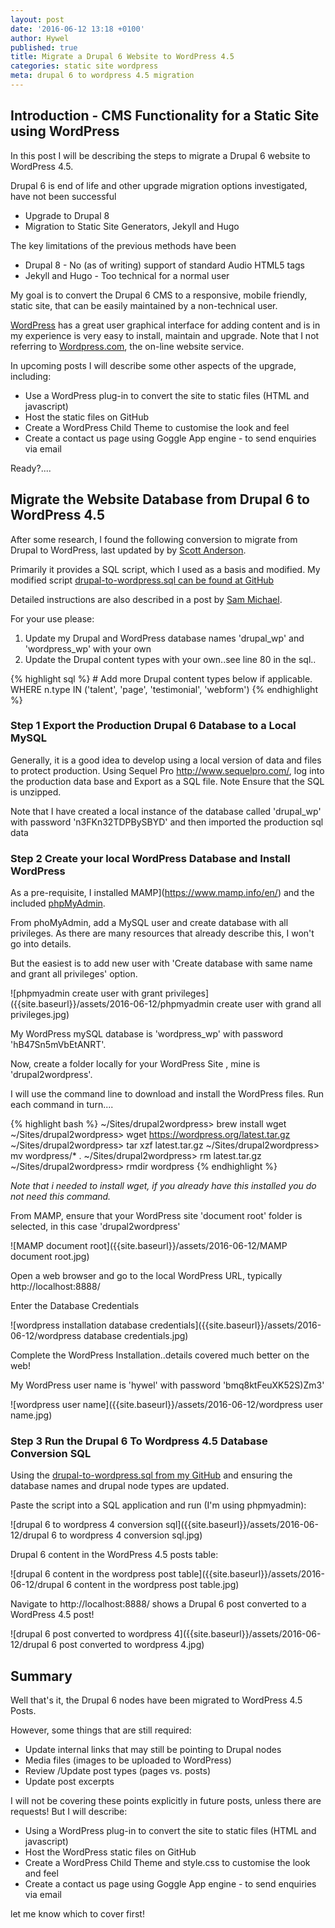 ```yaml
---
layout: post
date: '2016-06-12 13:18 +0100'
author: Hywel
published: true
title: Migrate a Drupal 6 Website to WordPress 4.5
categories: static site wordpress
meta: drupal 6 to wordpress 4.5 migration
---
```

## Introduction - CMS Functionality for a Static Site using WordPress

In this post I will be describing the steps to migrate a Drupal 6 website to WordPress 4.5.

Drupal 6 is end of life and other upgrade migration options investigated, have not been successful

- Upgrade to Drupal 8
- Migration to Static Site Generators, Jekyll and Hugo

The key limitations of the previous methods have been 

- Drupal 8  - No (as of writing) support of standard Audio HTML5 tags
- Jekyll and Hugo - Too technical for a normal user 

My goal is to convert the Drupal 6 CMS to a responsive, mobile friendly, static site, that can be easily maintained by a non-technical user.

[WordPress](https://wordpress.org/) has a great user graphical interface for adding content and is in my experience is very easy to install, maintain and upgrade.  Note that I not referring to [Wordpress.com](https://wordpress.com/), the on-line website service. 


In upcoming posts I will describe some other aspects of the upgrade, including:

- Use a WordPress plug-in to convert the site to static files (HTML and javascript)
- Host the static files on GitHub
- Create a WordPress Child Theme to customise the look and feel 
- Create a contact us page using Goggle App engine - to send enquiries via email

Ready?....

##  Migrate the Website Database from Drupal 6 to WordPress 4.5

After some research, I found the following conversion to migrate from Drupal to WordPress, last updated by by [Scott Anderson](http://blog.room34.com/archives/4530).

Primarily it provides a SQL script, which I used as a basis and modified.   My modified script [drupal-to-wordpress.sql can be found at GitHub](https://github.com/hyweljohnllewellyn/hywelme/blob/gh-pages/assets/2016-06-12/drupal-to-wordpress.sql) 

Detailed instructions are also described in a post by [Sam Michael](http://toodlepip.co.uk/2014/migrating-drupal-6-wordpress-part-2-drupal-wordpress/#References).

For your use please:

1. Update my Drupal and WordPress database names 'drupal_wp' and 'wordpress_wp' with your own
2. Update the Drupal content types with your own..see line 80 in the sql..

{% highlight sql %}
	# Add more Drupal content types below if applicable.
	WHERE n.type IN ('talent', 'page', 'testimonial', 'webform')
{% endhighlight %}


### Step 1 Export the Production Drupal 6 Database to a Local MySQL

Generally, it is a good idea to  develop using a local version of data and files to protect production.  Using Sequel Pro http://www.sequelpro.com/, log into the production data base and Export as a SQL file.
Note Ensure that the SQL is unzipped.

Note that I have created a local instance of the database called 'drupal_wp' with password 'n3FKn32TDPBySBYD' and then imported the production sql data

### Step 2 Create your local WordPress Database and Install WordPress

As a pre-requisite, I installed  MAMP](https://www.mamp.info/en/) and the included [phpMyAdmin](https://www.phpmyadmin.net/).

From phoMyAdmin, add a MySQL user and create database with all privileges.  As there are many resources that already describe this, I won't go into details.

But the easiest is to add new user with 'Create database with same name and grant all privileges' option. 

![phpmyadmin create user with grant privileges]({{site.baseurl}}/assets/2016-06-12/phpmyadmin create user with grand all privileges.jpg)

My WordPress mySQL database is 'wordpress_wp' with password 'hB47Sn5mVbEtANRT'.

Now, create a folder locally for your WordPress Site , mine is 'drupal2wordpress'.

I will use the command line to download and install the WordPress files.  Run each command in turn....  

{% highlight bash %}
~/Sites/drupal2wordpress> brew install wget
~/Sites/drupal2wordpress> wget https://wordpress.org/latest.tar.gz
~/Sites/drupal2wordpress> tar xzf latest.tar.gz
~/Sites/drupal2wordpress> mv wordpress/* .
~/Sites/drupal2wordpress> rm latest.tar.gz
~/Sites/drupal2wordpress> rmdir wordpress
{% endhighlight %}

_Note that i needed to install wget, if you already have this installed you do not need this command._

From MAMP, ensure that your WordPress site 'document root' folder is selected, in this case 'drupal2wordpress'

![MAMP document root]({{site.baseurl}}/assets/2016-06-12/MAMP document root.jpg)

Open a web browser and go to the local WordPress URL, typically http://localhost:8888/

Enter the Database Credentials

![wordpress installation database credentials]({{site.baseurl}}/assets/2016-06-12/wordpress database credentials.jpg)

Complete the WordPress Installation..details covered much better on the web!

My WordPress user name is 'hywel' with password 'bmq8ktFeuXK52S)Zm3'

![wordpress user name]({{site.baseurl}}/assets/2016-06-12/wordpress user name.jpg)

### Step 3 Run the Drupal 6 To Wordpress 4.5 Database Conversion SQL

Using the [drupal-to-wordpress.sql from my GitHub](https://github.com/hyweljohnllewellyn/hywelme/blob/gh-pages/assets/2016-06-12/drupal-to-wordpress.sql) and ensuring the database names and drupal node types are updated.

Paste the script into a SQL application and run (I'm using phpmyadmin):

![drupal 6 to wordpress 4 conversion sql]({{site.baseurl}}/assets/2016-06-12/drupal 6 to wordpress 4 conversion sql.jpg)

Drupal 6 content in the WordPress 4.5 posts table:

![drupal 6 content in the wordpress post table]({{site.baseurl}}/assets/2016-06-12/drupal 6 content in the wordpress post table.jpg)

Navigate to http://localhost:8888/ shows a Drupal 6 post converted to a WordPress 4.5 post!

![drupal 6 post converted to wordpress 4]({{site.baseurl}}/assets/2016-06-12/drupal 6 post converted to wordpress 4.jpg)

## Summary

Well that's it, the Drupal 6 nodes have been migrated to WordPress 4.5 Posts.

However, some things that are still required:

- Update internal links that may still be pointing to Drupal nodes
- Media files (images to be uploaded to WordPress)
- Review /Update post types (pages vs. posts)
- Update post excerpts

I will not be covering these points explicitly in future posts, unless there are requests! But I will describe:

- Using a WordPress plug-in to convert the site to static files (HTML and javascript)
- Host the WordPress static files on GitHub
- Create a WordPress Child Theme and style.css to customise the look and feel 
- Create a contact us page using Goggle App engine - to send enquiries via email

let me know which to cover first!
